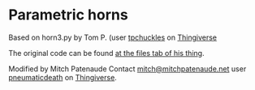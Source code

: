# Parametric horns
Based on horn3.py by Tom P. (user [tpchuckles](https://www.thingiverse.com/tpchuckles/designs) on [Thingiverse](https://thingiverse.com)

The original code can be found [at the files tab of his thing](https://www.thingiverse.com/thing:5392374/files).

Modified by Mitch Patenaude Contact mitch@mitchpatenaude.net user [pneumaticdeath](https://www.thingiverse.com/pneumaticdeath/designs) on [Thingiverse](https://thingiverse.com).
